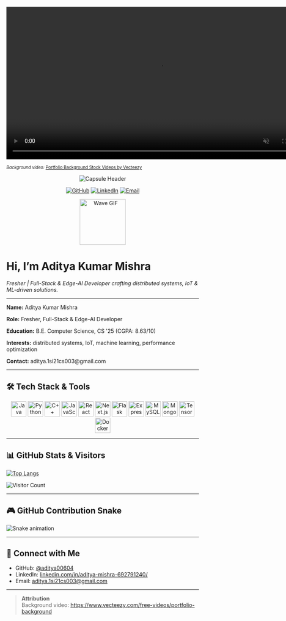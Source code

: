 <!-- ================= Looping Background Video Banner ================= -->
<p align="center">
  <video autoplay loop muted playsinline width="800">
    <source src="assets/video.mp4" type="video/mp4">
    Your browser does not support the video tag.
  </video>
  <p style="font-size:0.8em; margin-top:0.5em;">
    <em>Background video:</em> <a href="https://www.vecteezy.com/free-videos/portfolio-background">Portfolio Background Stock Videos by Vecteezy</a>
  </p>
</p>

<!-- ================= Capsule Render Animated Header ================= -->
<p align="center">
  <img src="https://capsule-render.vercel.app/api?text=Hey%20Everyone!🕹️&animation=fadeIn&type=waving&color=gradient&height=100" alt="Capsule Header" />
</p>

<!-- ================= Social Icon Links ================= -->
<p align="center">
  <a href="https://github.com/aditya00604"><img src="https://img.shields.io/badge/GitHub-181717?style=for-the-badge&logo=github&logoColor=white" alt="GitHub" /></a>
  <a href="https://www.linkedin.com/in/aditya-mishra-692791240/"><img src="https://img.shields.io/badge/LinkedIn-0A66C2?style=for-the-badge&logo=linkedin&logoColor=white" alt="LinkedIn" /></a>
  <a href="mailto:aditya.1si21cs003@gmail.com"><img src="https://img.shields.io/badge/Email-D14836?style=for-the-badge&logo=gmail&logoColor=white" alt="Email" /></a>
</p>

<!-- ================= Wave GIF & Introduction ================= -->
<p align="center">
  <img src="https://media.giphy.com/media/M9gbBd9nbDrOTu1Mqx/giphy.gif" width="120" alt="Wave GIF" />
  <h1>Hi, I’m Aditya Kumar Mishra</h1>
  <p><em>Fresher | Full-Stack & Edge-AI Developer crafting distributed systems, IoT & ML-driven solutions.</em></p>
</p>

---

<!-- ================= About Section ================= -->
<div align="left">
  <p><strong>Name:</strong> Aditya Kumar Mishra</p>
  <p><strong>Role:</strong> Fresher, Full-Stack & Edge-AI Developer</p>
  <p><strong>Education:</strong> B.E. Computer Science, CS '25 (CGPA: 8.63/10)</p>
  <p><strong>Interests:</strong> distributed systems, IoT, machine learning, performance optimization</p>
  <p><strong>Contact:</strong> aditya.1si21cs003@gmail.com</p>
</div>

---

## 🛠️ Tech Stack & Tools
<p align="center">
  <img src="https://cdn.jsdelivr.net/gh/devicons/devicon/icons/java/java-original.svg" alt="Java" width="40" />
  <img src="https://cdn.jsdelivr.net/gh/devicons/devicon/icons/python/python-original.svg" alt="Python" width="40" />
  <img src="https://cdn.jsdelivr.net/gh/devicons/devicon/icons/cplusplus/cplusplus-original.svg" alt="C++" width="40" />
  <img src="https://cdn.jsdelivr.net/gh/devicons/devicon/icons/javascript/javascript-original.svg" alt="JavaScript" width="40" />
  <img src="https://cdn.jsdelivr.net/gh/devicons/devicon/icons/react/react-original.svg" alt="React" width="40" />
  <img src="https://cdn.jsdelivr.net/gh/devicons/devicon/icons/nextjs/nextjs-original.svg" alt="Next.js" width="40" />
  <img src="https://cdn.jsdelivr.net/gh/devicons/devicon/icons/flask/flask-original.svg" alt="Flask" width="40" />
  <img src="https://cdn.jsdelivr.net/gh/devicons/devicon/icons/express/express-original.svg" alt="Express.js" width="40" />
  <img src="https://cdn.jsdelivr.net/gh/devicons/devicon/icons/mysql/mysql-original.svg" alt="MySQL" width="40" />
  <img src="https://cdn.jsdelivr.net/gh/devicons/devicon/icons/mongodb/mongodb-original.svg" alt="MongoDB" width="40" />
  <img src="https://cdn.jsdelivr.net/gh/devicons/devicon/icons/tensorflow/tensorflow-original.svg" alt="TensorFlow" width="40" />
  <img src="https://cdn.jsdelivr.net/gh/devicons/devicon/icons/docker/docker-original.svg" alt="Docker" width="40" />
</p>

---

## 📊 GitHub Stats & Visitors

[![Top Langs](https://github-readme-stats.vercel.app/api/top-langs/?username=aditya00604&layout=compact&theme=dark)](https://github.com/aditya00604)

![Visitor Count](https://profile-counter.glitch.me/aditya00604/count.svg)

---

## 🎮 GitHub Contribution Snake

![Snake animation](assets/github-contribution-grid-snake.svg)

---

## 🔗 Connect with Me
- GitHub: [@aditya00604](https://github.com/aditya00604)
- LinkedIn: [linkedin.com/in/aditya-mishra-692791240/](https://linkedin.com/in/aditya-mishra-692791240/)
- Email: aditya.1si21cs003@gmail.com

---

> **Attribution**  
> Background video: https://www.vecteezy.com/free-videos/portfolio-background
